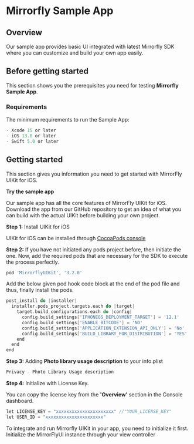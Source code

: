 # Mirrorfly Sample App

## Overview
Our sample app provides basic UI integrated with latest Mirrorfly SDK where you can customize and build your own app easily.

## Before getting started

This section shows you the prerequisites you need for testing **Mirrorfly Sample App**.

### Requirements
The minimum requirements to run the Sample App:

```groovy
- Xcode 15 or later
- iOS 13.0 or later
- Swift 5.0 or later
```

## Getting started

This section gives you information you need to get started with MirrorFly UIKit for iOS.

**Try the sample app**

Our sample app has all the core features of MirrorFly UIKit for iOS. Download the app from our GitHub repository to get an idea of what you can build with the actual UIKit before building your own project.

**Step 1:** Install UIKit for iOS

UIKit for iOS can be installed through <a href="https://cocoapods.org/" target="_self">CocoaPods console</a>

**Step 2:** If you have not initiated any pods project before, then initiate the one. Now, add the required pods that are necessary for the SDK to execute the process perfectly.

```gradle
pod 'MirrorflyUIKit', '3.2.0'
   ```

Add the below given pod hook code block at the end of the pod file and thus, finally install the pods.

```gradle
post_install do |installer|
  installer.pods_project.targets.each do |target|
    target.build_configurations.each do |config|
      config.build_settings['IPHONEOS_DEPLOYMENT_TARGET'] = '12.1'
      config.build_settings['ENABLE_BITCODE'] = 'NO'
      config.build_settings['APPLICATION_EXTENSION_API_ONLY'] = 'No'
      config.build_settings['BUILD_LIBRARY_FOR_DISTRIBUTION'] = 'YES'
    end
  end
end

```

**Step 3:** Adding **Photo library usage description** to your info.plist
   ```gradle
Privacy - Photo Library Usage description 
   ```

**Step 4:** Initialize with License Key.

You can copy the license key from the **'Overview’** section in the Console dashboard.
   ```gradle
let LICENSE_KEY = "xxxxxxxxxxxxxxxxxxxxxx" //"YOUR_LICENSE_KEY"
let USER_ID = "xxxxxxxxxxxxxxxxxxxxxx"
   ```
To integrate and run Mirrorfly UIKit in your app, you need to initialize it first. Initialize the MirrorFlyUI instance through your view controller

